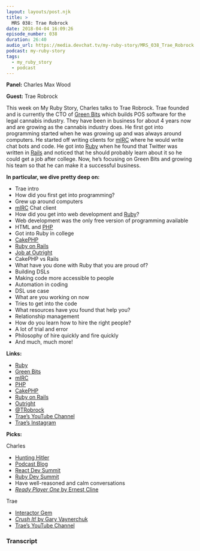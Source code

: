 ```yaml
---
layout: layouts/post.njk
title: >
  MRS 038: Trae Robrock
date: 2018-04-04 16:09:26
episode_number: 038
duration: 26:40
audio_url: https://media.devchat.tv/my-ruby-story/MRS_038_Trae_Robrock.mp3
podcast: my-ruby-story
tags:
  - my_ruby_story
  - podcast
---
```


**Panel:** Charles Max Wood

**Guest:** Trae Robrock

This week on My Ruby Story, Charles talks to Trae Robrock. Trae founded and is currently the CTO of [Green Bits](https://www.greenbits.com/) which builds POS software for the legal cannabis industry. They have been in business for about 4 years now and are growing as the cannabis industry does. He first got into programming started when he was growing up and was always around computers. He started off writing clients for [mIRC](https://www.mirc.com/) where he would write chat bots and code. He got into [Ruby](https://www.ruby-lang.org/en/) when he found that Twitter was written in [Rails](https://rubyonrails.org/) and noticed that he should probably learn about it so he could get a job after college. Now, he’s focusing on Green Bits and growing his team so that he can make it a successful business.

**In particular, we dive pretty deep on:**

- Trae intro
- How did you first get into programming?
- Grew up around computers
- [mIRC](https://www.mirc.com/) Chat client
- How did you get into web development and [Ruby](https://www.ruby-lang.org/en/)?
- Web development was the only free version of programming available
- HTML and [PHP](https://www.php.net/)
- Got into Ruby in college
- [CakePHP](https://cakephp.org/)
- [Ruby on Rails](https://rubyonrails.org/)
- [Job at Outright](https://outright.com/)
- CakePHP vs Rails
- What have you done with Ruby that you are proud of?
- Building DSLs
- Making code more accessible to people
- Automation in coding
- DSL use case
- What are you working on now
- Tries to get into the code
- What resources have you found that help you?
- Relationship management
- How do you learn how to hire the right people?
- A lot of trial and error
- Philosophy of hire quickly and fire quickly
- And much, much more!

**Links:**

- [Ruby](https://www.ruby-lang.org/en/)
- [Green Bits](https://www.greenbits.com/)
- [mIRC](https://www.mirc.com/)
- [PHP](https://www.php.net/)
- [CakePHP](https://cakephp.org/)
- [Ruby on Rails](https://rubyonrails.org/)
- [Outright](https://outright.com/)
- [@TRobrock](https://twitter.com/trobrock?ref_src=twsrc%255Egoogle%257Ctwcamp%255Eserp%257Ctwgr%255Eauthor)
- [Trae’s YouTube Channel](https://www.youtube.com/user/trobrock)
- [Trae’s Instagram](https://www.instagram.com/trobrock/)

**Picks:**

Charles

- [Hunting Hitler](https://www.history.com/shows/hunting-hitler)
- [Podcast Blog](https://podwrench.com/blog)
- [React Dev Summit](https://reactdevsummit.com/)
- [Ruby Dev Summit](https://rubydevsummit.com/)
- Have well-reasoned and calm conversations
- [_Ready Player One_ by Ernest Cline](https://www.amazon.com/Ready-Player-One-Ernest-Cline/dp/0307887448)

Trae

- [Interactor Gem](https://rubygems.org/gems/interactor-rails/versions/2.1.1)
- [_Crush It!_ by Gary Vaynerchuk](https://www.amazon.com/Crush-Time-Cash-Your-Passion/dp/B0032Z3LRO/ref=tmm_aud_swatch_0?_encoding=UTF8&qid=&sr=)
- [Trae’s YouTube Channel](https://www.youtube.com/user/trobrock)

### Transcript
